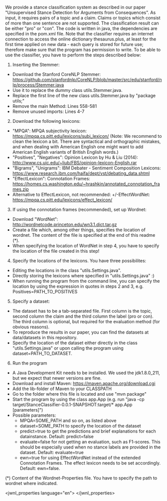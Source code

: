 We provide a stance classification system as described in our paper "Unsupervised Stance Detection for Arguments from Consequences". As input, it requires pairs of a topic and a claim. Claims or topics which consist of more than one sentence are not supported. The classification result can be either "pro" or "con". The code is written in java, the dependencies are specified in the pom.xml file. Note that the classifier requires an internet connection to access the online dictionary thesaurus.plus, at least for the first time applied on new data - each query is stored for future use; therefore make sure that the program has permission to write. To be able to use the classifier, you have to perform the steps described below:

1. Inserting the Stemmer:
 * Download the Stanford CoreNLP Stemmer: https://github.com/stanfordnlp/CoreNLP/blob/master/src/edu/stanford/nlp/process/Stemmer.java
 * Use it to replace the dummy class utils.Stemmer.java.
 * Replace the first line of the new class utils.Stemmer.java by "package utils;"
 * Remove the main Method: Lines 558-581
 * Remove unused imports: Lines 4-7

2. Download the following lexicons:
 * "MPQA": MPQA subjectivity lexicon: https://mpqa.cs.pitt.edu/lexicons/subj_lexicon/ (Note: We recommend to clean the lexicon a bit. There are syntactical and orthographic mistakes, and when dealing with American English one might want to add American English variants of British English words.)
 * "Positives", "Negatives": Opinion Lexicon by Hu & Liu (2014): http://www.cs.uic.edu/~liub/FBS/opinion-lexicon-English.rar
 * "Bigrams", "Unigrams": IBM Debater - Sentiment Composition Lexicons: https://www.research.ibm.com/haifa/dept/vst/debating_data.shtml
 * "EffectLexicon": Connotation Frames: https://homes.cs.washington.edu/~hrashkin/annotated_connotation_frames.zip
 * Alternative to EffectLexicon, not recommended: +/-EffectWordNet: https://mpqa.cs.pitt.edu/lexicons/effect_lexicon/

3. If using the connotation frames (recommended), set up Wordnet:
 * Download "WordNet": http://wordnetcode.princeton.edu/wn3.1.dict.tar.gz
 * Create a file which, among other things, specifies the location of wordnet. The content of the file is specified at the end of this readme (*).
 * When specifying the location of WordNet in step 4, you have to specify the location of the file created in this step!

4. Specify the locations of the lexicons. You have three possibilites:
 * Editing the locations in the class "utils.Settings.java".
 * Directly storing the lexicons where specified in "utils.Settings.java" :)
 * When running the program from the command line, you can specify the location by using the expression in quotes in steps 2 and 3, e.g. Positives=PATH_TO_POSITIVES

5. Specify a dataset:
 * The dataset has to be a tab-separated file. First column is the topic, second column the claim and the third column the label (pro or con). The third column is optional, but required for the evaluation method (for obvious reasons).
 * To reproduce the results in our paper, you can find the datasets at data/datasets in this repository.
 * Specify the location of the dataset either directly in the class "utils.Settings.java" or upon calling the program using dataset=PATH_TO_DATASET.

6. Run the program
 * A Java Development Kit needs to be installed. We used the jdk1.8.0_211, but we expect that newer versions are fine.
 * Download and install Maven: https://maven.apache.org/download.cgi
 * Add the lib-folder of Maven to your CLASSPATH
 * Go to the folder where this file is located and use "mvn package"
 * Start the program by using the class app.App (e.g. run "java -cp target/StanceClassifier-0.0.1-SNAPSHOT:target/* app.App [parameters]")
 * Possible parameters:
    * MPQA=SOME_PATH and so on, as listed above
    * dataset=SOME_PATH to specify the location of the dataset
    * predict=true to get the predictions and brief explanations for each datainstance. Default: predict=false
    * evaluate=false for not getting an evaluation, such as F1-scores. This should be especially used when no stance labels are provided in the dataset. Default: evaluate=true
    * ewn=true for using EffectWordNet instead of the extended Connotation Frames. The effect lexicon needs to be set accordingly. Default: ewn=false.

(*) Content of the Wordnet-Properties file. You have to specify the path to wordnet where indicated.
<?xml version="1.0" encoding="UTF-8"?>
<jwnl_properties language="en">
  <version publisher="Princeton" number="3.0" language="en"/>
  <dictionary class="net.didion.jwnl.dictionary.FileBackedDictionary">
    <param name="dictionary_element_factory"
      value="net.didion.jwnl.princeton.data.PrincetonWN17FileDictionaryElementFactory"/>
    <param name="file_manager" value="net.didion.jwnl.dictionary.file_manager.FileManagerImpl">
      <param name="file_type" value="net.didion.jwnl.princeton.file.PrincetonRandomAccessDictionaryFile"/>
      <param name="dictionary_path" value="PATH_TO_WORDNET"/>
    </param>
  </dictionary>
  <resource class="PrincetonResource"/>
</jwnl_properties>
